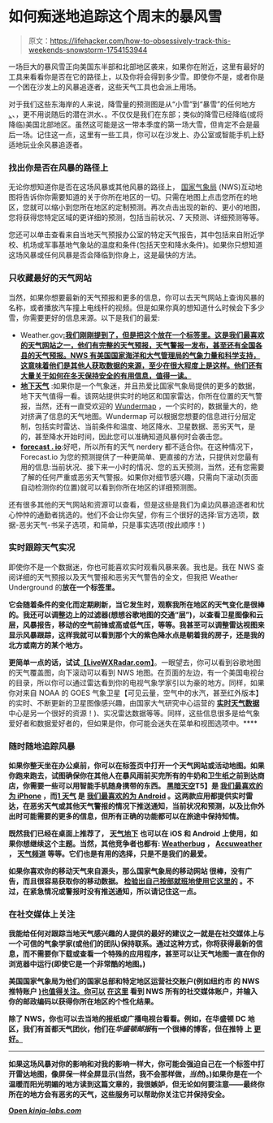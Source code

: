 # 如何痴迷地追踪这个周末的暴风雪

> 原文：<https://lifehacker.com/how-to-obsessively-track-this-weekends-snowstorm-1754153944>

一场巨大的暴风雪正向美国东半部和北部地区袭来，如果你在附近，这里有最好的工具来看看你是否在它的路径上，以及你将会得到多少雪。即使你不是，或者你是一个困在沙发上的风暴追逐者，这些天气工具也会派上用场。



对于我们这些东海岸的人来说，降雪量的预测图是从“小雪”到“暴雪”的任何地方 [、](http://madusweather.com/2016/01/winter-storm-threat-january-22-24-initial-call/)、，更不用说随后的潜在洪水、。不仅仅是我们在东部；类似的降雪已经降临(或将降临)美国北部地区。虽然这可能是这一带本季度的第一场大雪，但肯定不会是最后一场。记住这一点，这里有一些工具，你可以在沙发上、办公室或智能手机上舒适地玩业余风暴追逐者。

### 找出你是否在风暴的路径上

无论你想知道你是否在这场风暴或其他风暴的路径上， [国家气象局](http://www.weather.gov/) (NWS)互动地图将告诉你你需要知道的关于你所在地区的一切。只需在地图上点击您所在的地区，您就可以缩小到您所在地区的定制预测。再次点击出现的新的、更小的地图，您将获得您特定区域的更详细的预测，包括当前状况、7 天预测、详细预测等等。

您还可以单击查看来自当地天气预报办公室的特定天气报告，其中包括来自附近学校、机场或军事基地气象站的温度和条件(包括天空和降水条件)。如果你只想知道这场风暴或任何风暴是否会降临到你身上，这是最快的方法。

### 只收藏最好的天气网站

当然，如果你想要最新的天气预报和更多的信息，你可以去天气网站上查询风暴的名称，或者播放汽车撞上电线杆的视频。但是如果你真的想知道什么时候会下多少雪，你需要更好的信息来源。以下是我们的最爱:

*   Weather.gov[**:我们刚刚提到了，但是把这个放在一个标签里。这是我们最喜欢的天气网站之一，他们有完整的天气预报，天气警报一发布，甚至还有全国各县的天气预报。NWS 有美国国家海洋和大气管理局的气象力量和科学支持，这意味着他们是其他人获取数据的来源，至少在很大程度上是这样。他们还有大量关于如何在冬天保持安全的有用信息，值得一读。**](http://www.weather.gov/)
*   [**地下天气**](http://www.wunderground.com/) :如果你是一个气象迷，并且热爱比国家气象局提供的更多的数据，地下天气值得一看。该网站提供实时的地区和国家雷达，你所在位置的天气警报，当然，还有一直受欢迎的 [Wundermap](http://www.wunderground.com/wundermap/) ，一个实时的，数据量大的，绝对挤满了信息的天气地图。Wundermap 可以根据您想要的信息进行分层定制，包括实时雷达、当前条件和温度、地区降水、卫星数据、恶劣天气，是的，甚至降水开始时间，因此您可以准确知道风暴何时会袭击您。
*   [**forecast . io**](http://forecast.io/):好吧，所以所有的天气 nerdery 都不适合你。在这种情况下，Forecast.io 为您的预测提供了一种更简单、更直接的方法，只提供对您最有用的信息:当前状况、接下来一小时的情况、您的五天预测，当然，还有您需要了解的任何严重或恶劣天气警报。如果你对细节感兴趣，只需向下滚动(页面自动检测你的位置)就可以看到你所在地区的详细预测图。



还有很多其他的天气网站和资源可以查看，但是这些是我们为桌边风暴追逐者和忧心忡忡的通勤者挑选的。他们不会让你失望，你有三个很好的选择:官方选项，数据-恶劣天气-书呆子选项，和简单，只是事实选项(按此顺序！)

### 实时跟踪天气实况

即使你不是一个数据迷，你也可能喜欢实时观看风暴来袭。我也是。我在 NWS 查阅详细的天气预报以及天气警报和恶劣天气警告的全文，但我把 Weather Underground 的[](http://www.wunderground.com/wundermap/)**放在一个标签里。**

**它会随着条件的变化而定期刷新，当它发生时，观察我所在地区的天气变化是很棒的。我还可以调整边上的过滤器(想想谷歌地图的交通“层”)，以查看卫星图像和云层，风暴报告，移动的空气前锋或高或低气压，等等。我甚至可以调整雷达视图来显示风暴跟踪，这样我就可以看到那个大的紫色降水点是朝着我的房子，还是我的北方或南方的某个地方。**

**更简单一点的话，试试[【LiveWXRadar.com】](http://www.livewxradar.com/)**。一眼望去，你可以看到谷歌地图的天气覆盖图，向下滚动可以看到 NWS 地图。在页面的左边，有一个美国电视台的目录，所以你可以通过雷达看到你的电视气象学家引以为豪的地方。同样，如果你对来自 NOAA 的 GOES 气象卫星【可见云量，空气中的水汽，甚至红外版本】的实时、不断更新的卫星图像感兴趣，由国家大气研究中心运营的 [**实时天气数据**](http://weather.rap.ucar.edu/) 中心是另一个很好的资源！)、实况雷达数据等等。同样，这些信息很多是给气象爱好者和数据爱好者的，但如果是你，你可能会迷失在菜单和视图选项中。****

### **随时随地追踪风暴**

**如果你整天坐在办公桌前，你可以在标签页中打开一个天气网站或活动地图。如果你跑来跑去，试图确保你在其他人在暴风雨前买完所有的牛奶和卫生纸之前到达商店，你需要一些可以用智能手机随身携带的东西。 [**黑暗天空**](https://itunes.apple.com/us/app/dark-sky-weather-radar-hyperlocal/id517329357?mt=8&ign-mpt=uo%3D4)T5】是 [我们最喜欢的为 iPhone](http://lifehacker.com/the-best-weather-app-for-iphone-5982744) ，而[**1 天气**](https://play.google.com/store/apps/details?id=com.handmark.expressweather) 是 [我们最喜欢的为 Android](http://lifehacker.com/the-best-weather-app-for-android-5982791) 。这两款应用都提供实时雷达，在恶劣天气或其他天气警报的情况下推送通知，当前状况和预测，以及比你外出时可能需要的更多的信息，但所有正确的功能都可以在旅途中保持知情。**

**既然我们已经在桌面上推荐了， [**天气地下**](http://www.wunderground.com/download/index.asp) 也可以在 iOS 和 Android 上使用，如果你想继续这个主题。当然，其他竞争者也都有: [Weatherbug](http://www.getweatherbug.com/) ， [Accuweather](http://downloads.accuweather.com/) ， [天气频道](http://www.weather.com/apps) 等等。它们也是有用的选择，只是不是我们的最爱。**

**如果你喜欢你的移动天气来自源头，那么国家气象局的移动网站 很棒，没有广告，而且很容易获取你的移动数据。 [检验出自己按部就班地使用它这里的](http://www.nws.noaa.gov/com/weatherreadynation/hourly_weather_graph.html) 。不过，在紧急情况或警报时没有推送通知，所以请记住这一点。**

### **在社交媒体上关注**

**我能给任何对跟踪当地天气感兴趣的人提供的最好的建议之一就是在社交媒体上与一个可信的气象学家(或他们的团队)保持联系。通过这种方式，你将获得最新的信息，而不需要你下载或查看一个特殊的应用程序，甚至可以让天气地图一直在你的浏览器中运行(即使它是一个非常酷的地图。)**

**美国国家气象局为他们的国家总部和特定地区运营社交账户(例如纽约市 的 NWS 推特账户 [)也值得关注。你可以](https://twitter.com/nwsnewyorkny) [在这里](http://www.weather.gov/socialmedia) 看到 NWS 所有的社交媒体账户，并输入你的邮政编码以获得你所在地区的个性化结果。**

**除了 NWS，你也可以去当地的报纸或广播电视台看看。例如，在华盛顿 DC 地区，我们有首都天气团伙，他们在*华盛顿邮报*有一个很棒的博客，但在推特 上 [更好。](https://twitter.com/capitalweather)**

* * *

**如果这场风暴对你的影响和对我的影响一样大，你可能会强迫自己在一个标签中打开雷达地图，像屏保一样全屏显示(当然，我不会那样做，*当然*)。)如果你是在一个温暖而阳光明媚的地方读到这篇文章的，我很嫉妒，但无论如何要注意——最终你所在的地方会有恶劣的天气，这些服务可以帮助你关注它并保持安全。**

**[Open *kinja-labs.com*](http://kinja-labs.com/related-widget/?posts=1753783582,1640325400,5976362&title=Batten%20Down%20the%20Hatches!)**